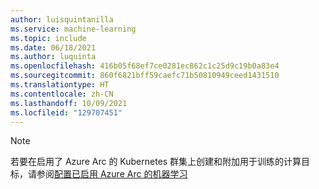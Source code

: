 ```yaml
---
author: luisquintanilla
ms.service: machine-learning
ms.topic: include
ms.date: 06/18/2021
ms.author: luquinta
ms.openlocfilehash: 416b05f68ef7ce0281ec862c1c25d9c19b0a83e4
ms.sourcegitcommit: 860f6821bff59caefc71b50810949ceed1431510
ms.translationtype: HT
ms.contentlocale: zh-CN
ms.lasthandoff: 10/09/2021
ms.locfileid: "129707451"
---
```

> [!NOTE]
> 若要在启用了 Azure Arc 的 Kubernetes 群集上创建和附加用于训练的计算目标，请参阅[配置已启用 Azure Arc 的机器学习](../articles/machine-learning/how-to-attach-arc-kubernetes.md)